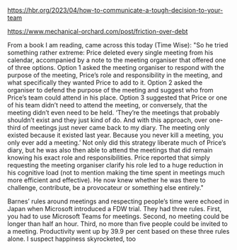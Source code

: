 


https://hbr.org/2023/04/how-to-communicate-a-tough-decision-to-your-team

https://www.mechanical-orchard.com/post/friction-over-debt


From a book I am reading, came across this today (Time Wise):
"So he tried something rather extreme: Price deleted every single meeting from his calendar, accompanied by a note to the meeting organiser that offered one of three options. Option 1 asked the meeting organiser to respond with the purpose of the meeting, Price’s role and responsibility in the meeting, and what specifically they wanted Price to add to it. Option 2 asked the organiser to defend the purpose of the meeting and suggest who from Price’s team could attend in his place. Option 3 suggested that Price or one of his team didn’t need to attend the meeting, or conversely, that the meeting didn’t even need to be held. ‘They’re the meetings that probably shouldn’t exist and they just kind of do. And with this approach, over one-third of meetings just never came back to my diary. The meeting only existed because it existed last year. Because you never kill a meeting, you only ever add a meeting.’ Not only did this strategy liberate much of Price’s diary, but he was also then able to attend the meetings that did remain knowing his exact role and responsibilities. Price reported that simply requesting the meeting organiser clarify his role led to a huge reduction in his cognitive load (not to mention making the time spent in meetings much more efficient and effective). He now knew whether he was there to challenge, contribute, be a provocateur or something else entirely."

Barnes’ rules around meetings and respecting people’s time were echoed in Japan when Microsoft introduced a FDW trial. They had three rules. First, you had to use Microsoft Teams for meetings. Second, no meeting could be longer than half an hour. Third, no more than five people could be invited to a meeting. Productivity went up by 39.9 per cent based on these three rules alone. I suspect happiness skyrocketed, too